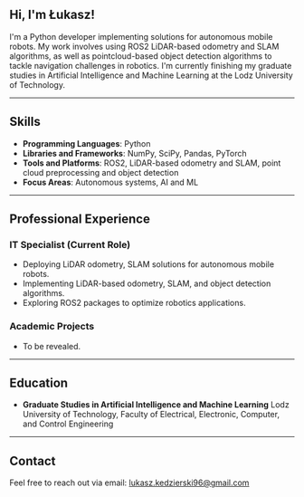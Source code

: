 ## Hi, I'm Łukasz!

I'm a Python developer implementing solutions for autonomous mobile robots. My work involves using ROS2 LiDAR-based odometry and SLAM algorithms, as well as pointcloud-based object detection algorithms to tackle navigation challenges in robotics. I'm currently finishing my graduate studies in Artificial Intelligence and Machine Learning at the Lodz University of Technology.

---

## Skills

- **Programming Languages**: Python
- **Libraries and Frameworks**: NumPy, SciPy, Pandas, PyTorch
- **Tools and Platforms**: ROS2, LiDAR-based odometry and SLAM, point cloud preprocessing and object detection
- **Focus Areas**: Autonomous systems, AI and ML

---

## Professional Experience

### IT Specialist (Current Role)
- Deploying LiDAR odometry, SLAM solutions for autonomous mobile robots.
- Implementing LiDAR-based odometry, SLAM, and object detection algorithms.
- Exploring ROS2 packages to optimize robotics applications.

### Academic Projects
- To be revealed.

---

## Education

- **Graduate Studies in Artificial Intelligence and Machine Learning**
  Lodz University of Technology, Faculty of Electrical, Electronic, Computer, and Control Engineering

---

## Contact  

Feel free to reach out via email: [lukasz.kedzierski96@gmail.com](mailto:lukasz.kedzierski96@gmail.com)

<!--
**lukasz-kedzierski/lukasz-kedzierski** is a ✨ _special_ ✨ repository because its `README.md` (this file) appears on your GitHub profile.

Here are some ideas to get you started:

- 🔭 I’m currently working on ...
- 🌱 I’m currently learning ...
- 👯 I’m looking to collaborate on ...
- 🤔 I’m looking for help with ...
- 💬 Ask me about ...
- 📫 How to reach me: ...
- 😄 Pronouns: ...
- ⚡ Fun fact: ...
-->
